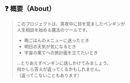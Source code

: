 ## ❓ 概要（About）

> このプロジェクトは、真夜中に目を覚ましたペンギンが  
> 人生相談を始める魔法のツールです。  
>  
> - 晩ごはんのメニューに迷ったとき  
> - 明日の天気が気になるとき  
> - 宇宙の果てへの旅計画を立てたいとき  
>  
> …とりあえずペンギンに話しかけてみましょう。  
> 何かしら答えが返ってくるかもしれません。  
> （返ってこないこともあります）  
